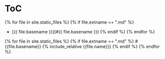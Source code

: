 # ToC
{% for file in site.static_files %}
    {% if file.extname == ".md" %}
* [{{ file.basename }}](#{{ file.basename }})
    {% endif %}
{% endfor %}

{% for file in site.static_files %}
    {% if file.extname == ".md" %}
        #{{file.basename}}
        {% include_relative {{file.name}}}
    {% endif %}
{% endfor %}

<!-- # PuTTY Instructions
{% include_relative putty.md %}

# Old Functional Requirements
{% include_relative requirements.md %}

#MySQL Cheatsheet
{% include_relative mysql.md %} -->